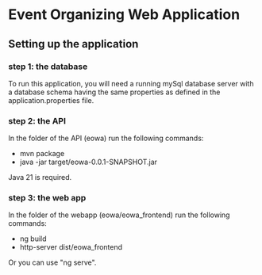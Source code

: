 # Event Organizing Web Application

## Setting up the application

### step 1: the database

To run this application, you will need a running mySql database server with a database schema having the same properties as defined in the application.properties file.

### step 2: the API

In the folder of the API (eowa) run the following commands:

 - mvn package
 - java -jar target/eowa-0.0.1-SNAPSHOT.jar

Java 21 is required.
 
### step 3: the web app

In the folder of the webapp (eowa/eowa_frontend) run the following commands:

 - ng build
 - http-server dist/eowa_frontend

Or you can use "ng serve".

